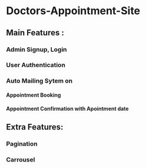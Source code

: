 # Doctors-Appointment-Site
## Main Features :
  ### Admin Signup, Login
  ### User Authentication
  ### Auto Mailing Sytem on
  #### Appointment Booking
  #### Appointment Confirmation with Apointment date
## Extra Features:
  ### Pagination
  ### Carrousel

